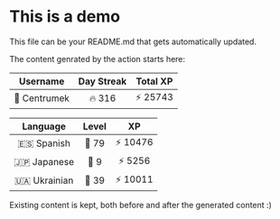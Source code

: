 # This is a demo

This file can be your README.md that gets automatically updated.

The content genrated by the action starts here:

<!--START_SECTION:duolingoStats-->
<!-- Automatically generated with https://github.com/centrumek/duolingo-readme-stats-->

| Username | Day Streak | Total XP |
|:---:|:---:|:---:|
| 👤 Centrumek | 🔥 316 | ⚡ 25743 |

| Language | Level | XP |
|:---:|:---:|:---:|
| 🇪🇸 Spanish | 👑 79 | ⚡ 10476 |
| 🇯🇵 Japanese | 👑 9 | ⚡ 5256 |
| 🇺🇦 Ukrainian | 👑 39 | ⚡ 10011 |

<!--END_SECTION:duolingoStats-->

Existing content is kept, both before and after the generated content :)